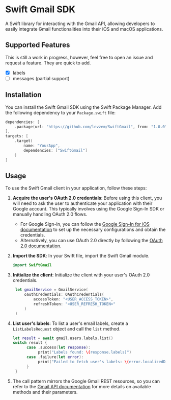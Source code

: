 # Swift Gmail SDK

A Swift library for interacting with the Gmail API, allowing developers to easily integrate Gmail functionalities into
their iOS and macOS applications.

## Supported Features
This is still a work in progress, however, feel free to open an issue and request a feature. They are quick to add.


- [x] labels 
- [ ] messages (partial support) 

## Installation

You can install the Swift Gmail SDK using the Swift Package Manager. Add the following dependency to your
`Package.swift` file:

```swift
dependencies: [
    .package(url: "https://github.com/levzem/SwiftGmail", from: "1.0.0")
],
targets: [
    .target(
        name: "YourApp",
        dependencies: ["SwiftGmail"]
    )
]
```

## Usage

To use the Swift Gmail client in your application, follow these steps:

1. **Acquire the user's OAuth 2.0 credentials**: Before using this client, you will need to ask the user to authenticate
   your application with their Google account. This typically involves using the Google Sign-In SDK or manually handling
   OAuth 2.0 flows.

    - For Google Sign-In, you can follow
      the [Google Sign-In for iOS documentation](https://developers.google.com/identity/sign-in/ios/start-integrating)
      to set up the necessary configurations and obtain the credentials.
    - Alternatively, you can use OAuth 2.0 directly by following
      the [OAuth 2.0 documentation](https://developers.google.com/identity/protocols/oauth2).

2. **Import the SDK**: In your Swift file, import the Swift Gmail module.

   ```swift
   import SwiftGmail
   ```

3. **Initialize the client**: Initialize the client with your user's OAuth 2.0 credentials.

   ```swift
    let gmailService = GmailService(
        oauthCredentials: OAuthCredentials(
            accessToken: "<USER_ACCESS_TOKEN>", 
            refreshToken: "<USER_REFRESH_TOKEN>"
        )
    )
    ```

4. **List user's labels**: To list a user's email labels, create a `ListLabelsRequest` object and call the `list` method.

   ```swift
   let result = await gmail.users.labels.list()
   switch result {
         case .success(let response):
              print("Labels found: \(response.labels)")
         case .failure(let error):
              print("Failed to fetch user's labels: \(error.localizedDescription)")
         }
    }
    ```
5. The call pattern mirrors the Google Gmail REST resources, so you can refer to the
   [Gmail API documentation](https://developers.google.com/gmail/api/reference/rest) for more details on available
   methods and their parameters.